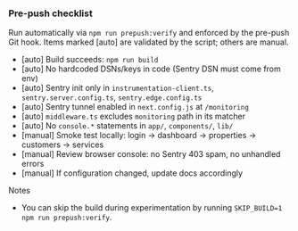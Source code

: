 ### Pre-push checklist

Run automatically via `npm run prepush:verify` and enforced by the pre-push Git hook. Items marked [auto] are validated by the script; others are manual.

- [auto] Build succeeds: `npm run build`
- [auto] No hardcoded DSNs/keys in code (Sentry DSN must come from env)
- [auto] Sentry init only in `instrumentation-client.ts`, `sentry.server.config.ts`, `sentry.edge.config.ts`
- [auto] Sentry tunnel enabled in `next.config.js` at `/monitoring`
- [auto] `middleware.ts` excludes `monitoring` path in its matcher
- [auto] No `console.*` statements in `app/`, `components/`, `lib/`
- [manual] Smoke test locally: login → dashboard → properties → customers → services
- [manual] Review browser console: no Sentry 403 spam, no unhandled errors
- [manual] If configuration changed, update docs accordingly

Notes
- You can skip the build during experimentation by running `SKIP_BUILD=1 npm run prepush:verify`.

